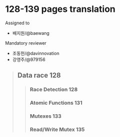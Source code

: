 # 128-139 pages translation

Assigned to

* 배지원/@baewang

Mandatory reviewer

* 조동헌/@davinnovation
* 강영주/@979156

> ## Data race 128
>
> > ### Race Detection 128
> >
> > ### Atomic Functions 131
> >
> > ### Mutexes 133
> >
> > ### Read/Write Mutex 135

